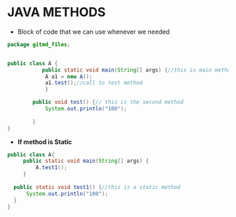 # JAVA METHODS
* Block of code that we can use whenever we needed
```java
package gitmd_files;


public class A {
           public static void main(String[] args) {//this is main method 
			A a1 = new A();
			a1.test();//call to test method
			}

		public void test() {// this is the second method 
			System.out.println("100");
			
		}
}
```

- **If method is Static**
```java
public class A{
	 public static void main(String[] args) {
		 A.test1();
	 }
	 
  public static void test1() {//this is a static method
	  System.out.println("100");
  }
}
```



